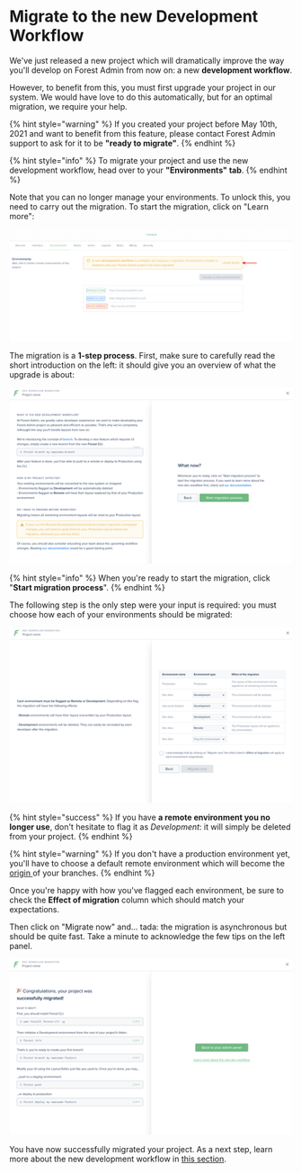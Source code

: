 # Migrate to the new Development Workflow

We've just released a new project which will dramatically improve the way you'll develop on Forest Admin from now on: a new **development workflow**.

However, to benefit from this, you must first upgrade your project in our system. We would have love to do this automatically, but for an optimal migration, we require your help.

{% hint style="warning" %}
If you created your project before May 10th, 2021 and want to benefit from this feature, please contact Forest Admin support to ask for it to be **"ready to migrate"**.
{% endhint %}

{% hint style="info" %}
To migrate your project and use the new development workflow, head over to your **"Environments" tab**.
{% endhint %}

Note that you can no longer manage your environments. To unlock this, you need to carry out the migration. To start the migration, click on "Learn more":

![](<../../.gitbook/assets/image (428).png>)

The migration is a **1-step process**. First, make sure to carefully read the short introduction on the left: it should give you an overview of what the upgrade is about:

![](<../../.gitbook/assets/image (429).png>)

{% hint style="info" %}
When you're ready to start the migration, click "**Start migration process**".
{% endhint %}

The following step is the only step were your input is required: you must choose how each of your environments should be migrated:

![](<../../.gitbook/assets/image (430).png>)

{% hint style="success" %}
If you have **a remote environment you no longer use**, don't hesitate to flag it as _Development_: it will simply be deleted from your project.
{% endhint %}

{% hint style="warning" %}
If you don't have a production environment yet, you'll have to choose a default remote environment which will become the [origin ](../../reference-guide/how-it-works/developing-on-forest-admin/using-branches.md#what-is-a-branch)of your branches.
{% endhint %}

Once you're happy with how you've flagged each environment, be sure to check the **Effect of migration** column which should match your expectations.

Then click on "Migrate now" and... tada: the migration is asynchronous but should be quite fast. Take a minute to acknowledge the few tips on the left panel.

![](<../../.gitbook/assets/image (431).png>)

You have now successfully migrated your project. As a next step, learn more about the new development workflow in [this section](../../getting-started/development-workflow.md).
